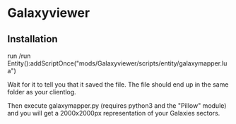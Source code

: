 # Galaxyviewer

## Installation

run
/run Entity():addScriptOnce("mods/Galaxyviewer/scripts/entity/galaxymapper.lua")

Wait for it to tell you that it saved the file. The file should end up in the same folder as your clientlog.

Then execute galaxymapper.py (requires python3 and the "Pillow" module) and you will get a 2000x2000px representation of your Galaxies sectors.
